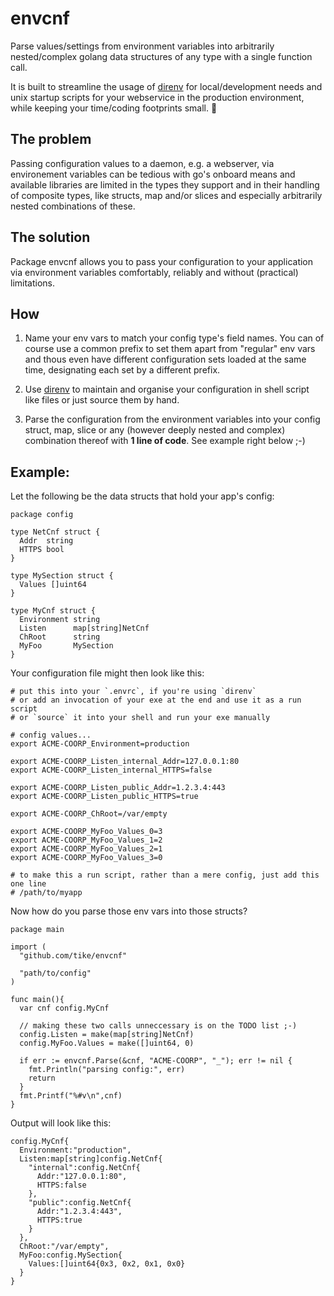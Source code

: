 # envcnf

Parse values/settings from environment variables into arbitrarily nested/complex
golang data structures of any type with a single function call.

It is built to streamline the usage of [direnv](https://github.com/direnv/direnv)
for local/development needs and unix startup scripts for your webservice in
the production environment, while keeping your time/coding footprints small.
:rocket:

## The problem

 Passing configuration values to a daemon, e.g. a webserver, via environement
 variables can be tedious with go's onboard means and available libraries are
 limited in the types they support and in their handling of composite
 types, like structs, map and/or slices and especially arbitrarily nested
 combinations of these.

## The solution
 Package envcnf allows you to pass your configuration to your application via
 environment variables comfortably, reliably and without (practical) limitations.

## How

 1. Name your env vars to match your config type's field names. You can of
 course use a common prefix to set them apart from "regular" env vars and
 thous even have different configuration sets loaded at the same time,
 designating each set by a different prefix.

 2. Use [direnv](https:github.com/direnv/direnv) to maintain and organise
 your configuration in shell script like files or just source them by hand.

 3. Parse the configuration from the environment variables into your config
 struct, map, slice or any (however deeply nested and complex) combination
 thereof with **1 line of code**. See example right below ;-)

## Example:

Let the following be the data structs that hold your app's config:
```
package config

type NetCnf struct {
  Addr  string
  HTTPS bool
}

type MySection struct {
  Values []uint64
}

type MyCnf struct {
  Environment string
  Listen      map[string]NetCnf
  ChRoot      string
  MyFoo       MySection
}
```

Your configuration file might then look like this:
```
# put this into your `.envrc`, if you're using `direnv`
# or add an invocation of your exe at the end and use it as a run script
# or `source` it into your shell and run your exe manually

# config values...
export ACME-COORP_Environment=production

export ACME-COORP_Listen_internal_Addr=127.0.0.1:80
export ACME-COORP_Listen_internal_HTTPS=false

export ACME-COORP_Listen_public_Addr=1.2.3.4:443
export ACME-COORP_Listen_public_HTTPS=true

export ACME-COORP_ChRoot=/var/empty

export ACME-COORP_MyFoo_Values_0=3
export ACME-COORP_MyFoo_Values_1=2
export ACME-COORP_MyFoo_Values_2=1
export ACME-COORP_MyFoo_Values_3=0

# to make this a run script, rather than a mere config, just add this one line
# /path/to/myapp
```

Now how do you parse those env vars into those structs?
```
package main

import (
  "github.com/tike/envcnf"

  "path/to/config"
)

func main(){
  var cnf config.MyCnf

  // making these two calls unneccessary is on the TODO list ;-)
  config.Listen = make(map[string]NetCnf)
  config.MyFoo.Values = make([]uint64, 0)

  if err := envcnf.Parse(&cnf, "ACME-COORP", "_"); err != nil {
    fmt.Println("parsing config:", err)
    return
  }
  fmt.Printf("%#v\n",cnf)
}
```

Output will look like this:
```
config.MyCnf{
  Environment:"production",
  Listen:map[string]config.NetCnf{
    "internal":config.NetCnf{
      Addr:"127.0.0.1:80",
      HTTPS:false
    },
    "public":config.NetCnf{
      Addr:"1.2.3.4:443",
      HTTPS:true
    }
  },
  ChRoot:"/var/empty",
  MyFoo:config.MySection{
    Values:[]uint64{0x3, 0x2, 0x1, 0x0}
  }
}
```
